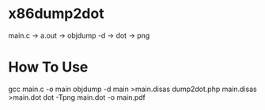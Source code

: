 # x86dump2dot
main.c -> a.out -> objdump -d -> dot -> png

# How To Use
gcc main.c -o main
objdump -d main >main.disas
dump2dot.php main.disas >main.dot
dot -Tpng main.dot -o main.pdf
